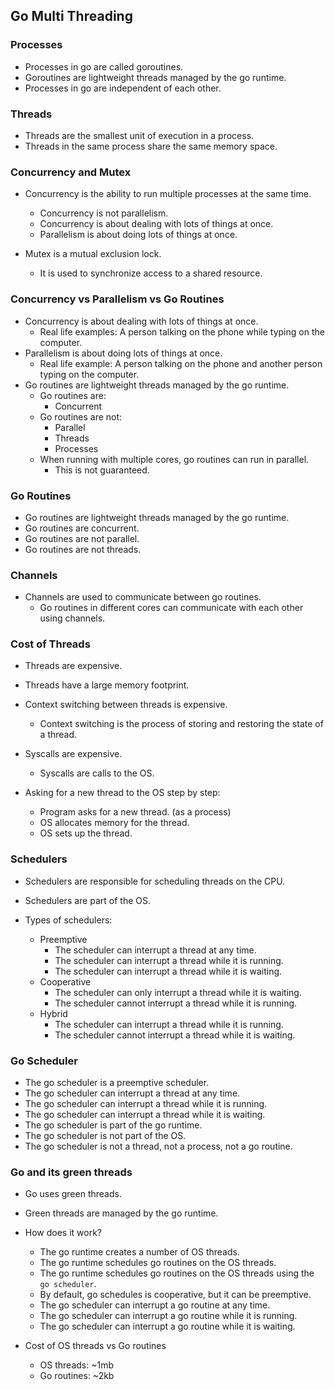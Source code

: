 ## Go Multi Threading


### Processes

- Processes in go are called goroutines.
- Goroutines are lightweight threads managed by the go runtime.
- Processes in go are independent of each other.

### Threads

- Threads are the smallest unit of execution in a process.
- Threads in the same process share the same memory space.

### Concurrency and Mutex

- Concurrency is the ability to run multiple processes at the same time.
  - Concurrency is not parallelism.
  - Concurrency is about dealing with lots of things at once.
  - Parallelism is about doing lots of things at once.

- Mutex is a mutual exclusion lock.
  - It is used to synchronize access to a shared resource.

### Concurrency vs Parallelism vs Go Routines

- Concurrency is about dealing with lots of things at once.
  - Real life examples: A person talking on the phone while typing on the computer.
- Parallelism is about doing lots of things at once.
  - Real life example: A person talking on the phone and another person typing on the computer.
- Go routines are lightweight threads managed by the go runtime.
  - Go routines are:
    - Concurrent
  - Go routines are not:
    - Parallel
    - Threads
    - Processes
  - When running with multiple cores, go routines can run in parallel.
    - This is not guaranteed.
    
### Go Routines

- Go routines are lightweight threads managed by the go runtime.
- Go routines are concurrent.
- Go routines are not parallel.
- Go routines are not threads.

### Channels

- Channels are used to communicate between go routines.
  - Go routines in different cores can communicate with each other using channels.

### Cost of Threads

- Threads are expensive.
- Threads have a large memory footprint.
- Context switching between threads is expensive.
  - Context switching is the process of storing and restoring the state of a thread.
- Syscalls are expensive.
  - Syscalls are calls to the OS.

- Asking for a new thread to the OS step by step:
  - Program asks for a new thread. (as a process)
  - OS allocates memory for the thread.
  - OS sets up the thread.

### Schedulers

- Schedulers are responsible for scheduling threads on the CPU.
- Schedulers are part of the OS.

- Types of schedulers:
  - Preemptive
    - The scheduler can interrupt a thread at any time.
    - The scheduler can interrupt a thread while it is running.
    - The scheduler can interrupt a thread while it is waiting.
  - Cooperative
    - The scheduler can only interrupt a thread while it is waiting.
    - The scheduler cannot interrupt a thread while it is running.
  - Hybrid
    - The scheduler can interrupt a thread while it is running.
    - The scheduler cannot interrupt a thread while it is waiting.

### Go Scheduler

- The go scheduler is a preemptive scheduler.
- The go scheduler can interrupt a thread at any time.
- The go scheduler can interrupt a thread while it is running.
- The go scheduler can interrupt a thread while it is waiting.
- The go scheduler is part of the go runtime.
- The go scheduler is not part of the OS.
- The go scheduler is not a thread, not a process, not a go routine.

### Go and its green threads

- Go uses green threads.
- Green threads are managed by the go runtime.

- How does it work?
  - The go runtime creates a number of OS threads.
  - The go runtime schedules go routines on the OS threads.
  - The go runtime schedules go routines on the OS threads using the `go scheduler`.
  - By default, go schedules is cooperative, but it can be preemptive.
  - The go scheduler can interrupt a go routine at any time.
  - The go scheduler can interrupt a go routine while it is running.
  - The go scheduler can interrupt a go routine while it is waiting.

- Cost of OS threads vs Go routines
  - OS threads: ~1mb
  - Go routines: ~2kb